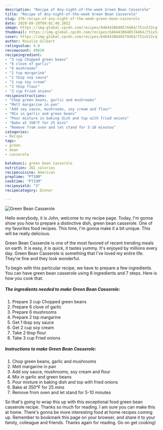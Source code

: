 ```yaml
---
description: "Recipe of Any-night-of-the-week Green Bean Casserole"
title: "Recipe of Any-night-of-the-week Green Bean Casserole"
slug: 476-recipe-of-any-night-of-the-week-green-bean-casserole
date: 2020-08-28T09:01:48.205Z
image: https://img-global.cpcdn.com/recipes/6464438640574464/751x532cq70/green-bean-casserole-recipe-main-photo.jpg
thumbnail: https://img-global.cpcdn.com/recipes/6464438640574464/751x532cq70/green-bean-casserole-recipe-main-photo.jpg
cover: https://img-global.cpcdn.com/recipes/6464438640574464/751x532cq70/green-bean-casserole-recipe-main-photo.jpg
author: Rosalie Gilbert
ratingvalue: 4.8
reviewcount: 49620
recipeingredient:
- "3 cup Chopped green beans"
- "6 clove of garlic"
- "6 mushrooms"
- "2 tsp margarine"
- "1 tbsp soy sauce"
- "2 cup soy cream"
- "2 tbsp flour"
- "3 cup Fried onions"
recipeinstructions:
- "Chop green beans, garlic and mushrooms"
- "Melt margarine in pan"
- "Add soy sauce, mushrooms, soy cream and flour"
- "Mix in garlic and green beans"
- "Pour mixture in baking dish and top with fried onions"
- "Bake at 350°F for 25 mins"
- "Remove from oven and let stand for 5-10 minutes"
categories:
- Recipe
tags:
- green
- bean
- casserole

katakunci: green bean casserole 
nutrition: 261 calories
recipecuisine: American
preptime: "PT10M"
cooktime: "PT33M"
recipeyield: "3"
recipecategory: Dinner

---
```



![Green Bean Casserole](https://img-global.cpcdn.com/recipes/6464438640574464/751x532cq70/green-bean-casserole-recipe-main-photo.jpg)

Hello everybody, it is John, welcome to my recipe page. Today, I'm gonna show you how to prepare a distinctive dish, green bean casserole. One of my favorites food recipes. This time, I'm gonna make it a bit unique. This will be really delicious.



Green Bean Casserole is one of the most favored of recent trending meals on earth. It is easy, it is quick, it tastes yummy. It's enjoyed by millions every day. Green Bean Casserole is something that I've loved my entire life. They're fine and they look wonderful.


To begin with this particular recipe, we have to prepare a few ingredients. You can have green bean casserole using 8 ingredients and 7 steps. Here is how you cook that.

<!--inarticleads1-->

##### The ingredients needed to make Green Bean Casserole:

1. Prepare 3 cup Chopped green beans
1. Prepare 6 clove of garlic
1. Prepare 6 mushrooms
1. Prepare 2 tsp margarine
1. Get 1 tbsp soy sauce
1. Get 2 cup soy cream
1. Take 2 tbsp flour
1. Take 3 cup Fried onions




<!--inarticleads2-->

##### Instructions to make Green Bean Casserole:

1. Chop green beans, garlic and mushrooms
1. Melt margarine in pan
1. Add soy sauce, mushrooms, soy cream and flour
1. Mix in garlic and green beans
1. Pour mixture in baking dish and top with fried onions
1. Bake at 350°F for 25 mins
1. Remove from oven and let stand for 5-10 minutes




So that's going to wrap this up with this exceptional food green bean casserole recipe. Thanks so much for reading. I am sure you can make this at home. There's gonna be more interesting food at home recipes coming up. Remember to bookmark this page on your browser, and share it to your family, colleague and friends. Thanks again for reading. Go on get cooking!
